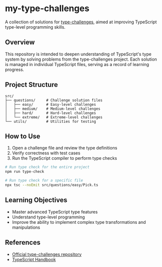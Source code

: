 # my-type-challenges

A collection of solutions for [type-challenges](https://github.com/type-challenges/type-challenges), aimed at improving TypeScript type-level programming skills.

## Overview

This repository is intended to deepen understanding of TypeScript's type system by solving problems from the type-challenges project. Each solution is managed in individual TypeScript files, serving as a record of learning progress.

## Project Structure

```
src/
├── questions/     # Challenge solution files
│   ├── easy/      # Easy-level challenges
│   ├── medium/    # Medium-level challenges
│   ├── hard/      # Hard-level challenges
│   └── extreme/   # Extreme-level challenges
└── utils/         # Utilities for testing
```

## How to Use

1. Open a challenge file and review the type definitions
2. Verify correctness with test cases
3. Run the TypeScript compiler to perform type checks

```bash
# Run type check for the entire project
npm run type-check

# Run type check for a specific file
npx tsc --noEmit src/questions/easy/Pick.ts
```

## Learning Objectives

- Master advanced TypeScript type features
- Understand type-level programming
- Improve the ability to implement complex type transformations and manipulations

## References

- [Official type-challenges repository](https://github.com/type-challenges/type-challenges)
- [TypeScript Handbook](https://www.typescriptlang.org/docs/)
